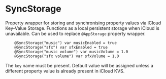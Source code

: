 # SyncStorage

Property wrapper for storing and synchronising property values via iCloud Key-Value Storage. Functions as a local persistent storage when iCloud is unavailable. Can be used to replace `@AppStorage` property wrapper.

        @SyncStorage("music") var musicEnabled = true
        @SyncStorage("sfx") var sfxEnabled = true
        @SyncStorage("music volume") var musicVolume = 1.0
        @SyncStorage("sfx volume") var sfxVolume = 1.0
        
The `key` name must be present. Default value will be assigned unless a different property value is already present in iCloud KVS.




